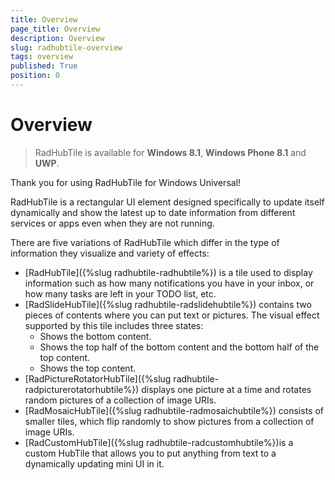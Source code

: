```yaml
---
title: Overview
page_title: Overview
description: Overview
slug: radhubtile-overview
tags: overview
published: True
position: 0
---
```


# Overview

>RadHubTile is available for **Windows 8.1**, **Windows Phone 8.1** and **UWP**.

Thank you for using RadHubTile for Windows Universal!

RadHubTile is a rectangular UI element designed specifically to update itself dynamically and show the latest up to date information from different services or apps even when they are not running.

There are five variations of RadHubTile which differ in the type of information they visualize and variety of effects:

* [RadHubTile]({%slug radhubtile-radhubtile%}) is a tile used to display information such as how many notifications you have in your inbox, or how many tasks are left in your TODO list, etc.
* [RadSlideHubTile]({%slug radhubtile-radslidehubtile%}) contains two pieces of contents where you can put text or pictures. The visual effect supported by this tile includes three states:
	* Shows the bottom content.
	* Shows the top half of the bottom content and the bottom half of the top content. 
	* Shows the top content.
* [RadPictureRotatorHubTile]({%slug radhubtile-radpicturerotatorhubtile%}) displays one picture at a time and rotates random pictures of a collection of image URIs.
* [RadMosaicHubTile]({%slug radhubtile-radmosaichubtile%}) consists of smaller tiles, which flip randomly to show pictures from a collection of image URIs.
* [RadCustomHubTile]({%slug radhubtile-radcustomhubtile%})is a custom HubTile that allows you to put anything from text to a dynamically updating mini UI in it.
